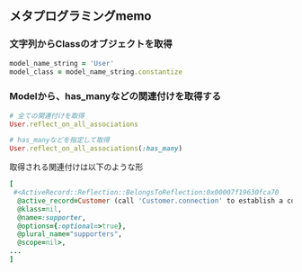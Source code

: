 ## メタプログラミングmemo

### 文字列からClassのオブジェクトを取得
```ruby
model_name_string = 'User'
model_class = model_name_string.constantize
```

### Modelから、has_manyなどの関連付けを取得する
```ruby
# 全ての関連付けを取得
User.reflect_on_all_associations

# has_manyなどを指定して取得
User.reflect_on_all_associations(:has_many)
```

取得される関連付けは以下のような形
```ruby
[
 #<ActiveRecord::Reflection::BelongsToReflection:0x00007f19630fca70
  @active_record=Customer (call 'Customer.connection' to establish a connection),
  @klass=nil,
  @name=:supporter,
  @options={:optional=>true},
  @plural_name="supporters",
  @scope=nil>,
...
]
